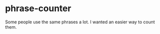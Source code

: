 phrase-counter
==============

Some people use the same phrases a lot.  I wanted an easier way to count them.